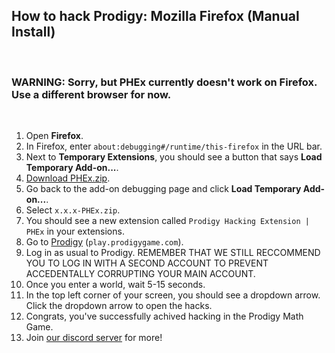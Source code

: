 ## How to hack Prodigy: Mozilla Firefox (Manual Install)

<br>

### WARNING: Sorry, but PHEx currently doesn't work on Firefox. Use a different browser for now.

<br>

1. Open **Firefox**.
2. In Firefox, enter ``about:debugging#/runtime/this-firefox`` in the URL bar.
4. Next to **Temporary Extensions**, you should see a button that says **Load Temporary Add-on...**.
5. [Download PHEx.zip](https://github.com/ProdigyPNP/ProdigyMathGameHacking/releases/latest).
6. Go back to the add-on debugging page and click **Load Temporary Add-on...**.
7. Select `x.x.x-PHEx.zip`.
8. You should see a new extension called `Prodigy Hacking Extension | PHEx` in your extensions.
9. Go to [Prodigy](https://play.prodigygame.com) (``play.prodigygame.com``).
10. Log in as usual to Prodigy. REMEMBER THAT WE STILL RECCOMMEND YOU TO LOG IN WITH A SECOND ACCOUNT TO PREVENT ACCEDENTALLY CORRUPTING YOUR MAIN ACCOUNT.
11. Once you enter a world, wait 5-15 seconds.
12. In the top left corner of your screen, you should see a dropdown arrow. Click the dropdown arrow to open the hacks.
13. Congrats, you've successfully achived hacking in the Prodigy Math Game.
14. Join [our discord server](https://dsc.gg/ProdigyPNP) for more!
